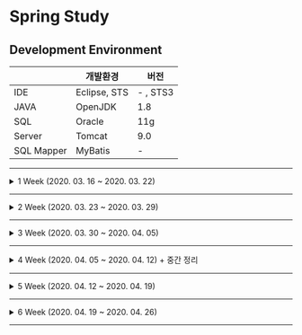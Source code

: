 
Spring Study
=

Development Environment
-
|			|개발환경				|버전
|-----------|-----------------------|--------
|IDE		|Eclipse, STS			| - , STS3
|JAVA		|OpenJDK				|	1.8
|SQL		|Oracle					| 11g
|Server		|Tomcat					|9.0
|SQL Mapper	|MyBatis				| -

----
<details markdown="1">
<summary> 1 Week (2020. 03. 16 ~ 2020. 03. 22)</summary>

- ### Part 1 스프링 개발 환경 구축

#### 1 장 개발을 위한 준비
> 1.1 개발환경 설정
>
> 1.2 스프링 프로젝트 생성
>
> 1.3 Tomcat을 이용한 프로젝트 실행 확인
>
> 1.4 Lombok 라이브러리 설치
>
> 1.5 Java Configuration을 하는 경우
#### 2장 스프링의 특징과 의존성 주입
> 2.1 스프링 프레임워크의 간략한 역사
> 
> 2.2 의존성 주입 테스트
> 
> 2.3 스프링이 동작하면서 생기는 일
> 
> 2.4 스프링 4.3 이후 단일 생성자의 묵시적 자동주입
> 
#### 3장 스프링과 Oracle Database 연동
> 3.1 오라클 설치
> 
> 3.2 SQL Developer 설치
> 
> 3.3 프로젝트의 JDBC 연결
> 
> 3.4 커넥션 풀 설정
> 
#### 4장 MyBatis와 스프링 연동
> 4.1 MyBatis
> 
> 4.2 스프링과의 연동 처리
> 
> 4.3 log4jdbc-log4j2 설정
> 
-  ### Part 2 스프링 MVC 설정

#### 5장 스프링 MVC의 기본 구조
> 5.1 스프링 MVC 프로젝트의 내부 구조
> 
> 5.2 예제 프로젝트의 로딩 구조
> 
> 5.3 스프링 MVC의 기본 사상
> 
> 5.4 모델2와 스프링 MVC

#### 6장 스프링 MVC의 Controller
> 6.1 @Controller, @RequestMapping
> 
> 6.2 @RequestMapping의 변화
> 
> 6.3 Controller의 파라미터 수집
> 
> 6.4 Model이라는 데이터 전달자
> 
> 6.5 Controller의 리턴 타입
> 
> 6.6 Controller의 Exception 처리
</details>

-------------------------------

<details markdown="1">
<summary> 2 Week (2020. 03. 23 ~ 2020. 03. 29)</summary>


- ### Part 3 기본적인 웹 게시물 관리

#### 7장 스프링 MVC 프로젝트의 기본 구성

> 7.1 각 영역의 Naming Convention(명명규칙)
> 
> 7.2 프로젝트를 위한 요구 사항
> 
> 7.3 예제 프로젝트 구성
> 
> 7.4 데이터베이스 관련 설정 및 테스트
> 
> 7.5 Java 설정을 이용하는 경우의 프로젝트 구성

#### 8장 영속/비즈니스 계층의 CRUD 구현

> 8.1 영속 계층의 구현 준비
> 
> 8.2 영속 영역의 CRUD 구현

#### 9장 비즈니스 계층

> 9.1 비지니스 계층의 설정
> 
> 9.2 비즈니스 계층의 구현과 테스트

#### 10장 프레젠테이션(웹) 계층의 CRUD 구현

> 10.1 Controller의 작성
> 
> 10.2 BoardController의 작성

#### 11장 화면 처리

> 11.1 목록 페이지 작업과 includes
> 
> 11.2 목록 화면 처리
> 
> 11.3 등록 입력 페이지와 등록 처리
> 
> 11.4 조회 페이지와 이동
> 
> 11.5 게시물의 수정/삭제 처리

#### 12장 오라클 데이터베이스 페이징 처리

> 12.1 order by의 문제
> 
> 12.2 order by 보다는 인덱스
> 
> 12.3 인덱스를 이용하는 정렬
> 
> 12.4 ROWNUM과 인라인뷰

#### 13장 MyBatis와 스프링에서 페이징 처리

> 13.1 MyBatis 처리와 테스트
> 
> 13.2 BoardController와 BoardService 수정

#### 14장 페이징 화면 처리

> 14.1 페이징 처리할 때 필요한 정보들
> 
> 14.2 페이징 처리를 위한 클래스 설계
> 
> 14.3 JSP에서 페이지 번호 출력
> 
> 14.4 조회 페이지로 이동
> 
> 14.5 수정과 삭제 처리
> 
> 14.6 MyBatis에서 전체 데이터의 개수 처리

#### 15장 검색 처리

> 15.1 검색 기능과 SQL
> 15.2 MyBatis의 동적 SQL
> 15.3 검색 조건 처리를 위한 Criteria의 변화
> 15.4 화면에서 검색 조건 처리
</details>

-------------------------------

<details markdown="1">
<summary> 3 Week (2020. 03. 30 ~ 2020. 04. 05)</summary>


- ### Part 4 REST 방식과 Ajax를 이용하는 댓글 처리

#### 16장 REST 방식으로 전환

> 16.1 @RestController
> 
> 16.2 @RestController의 반환 타입
> 
> 16.3 @RestController에서 파라미터
> 
> 16.4 REST 전송 방식
> 
> 16.5 다양한 전송 방식

#### 17장 Ajax 댓글 처리

> 17.1 프로젝트의 구성
> 
> 17.2 댓글 처리를 위한 영속 영역
> 
> 17.3 서비스 영역과 Controller 처리
> 
> 17.4 JavaScript 준비
> 
> 17.5 이벤트 처리와 HTML 처리
> 
> 17.6 댓글의 페이징 처리
> 
> 17.7 댓글 페이지의 화면 처리

</details>


-------------------------------

<details markdown="1">
<summary> 4 Week (2020. 04. 05 ~ 2020. 04. 12) + 중간 정리</summary>

- ### Part 5 AOP와 트랜잭션

#### 18장 AOP라는 패러다임

> 18.1 AOP 용어들
> 
> 18.2 AOP 실습
> 
> 18.3 AOP 설정
> 
> 18.4 AOP 테스트
> 
> 18.5 @Around와 ProceedingJoinPoint

#### 19장 스프링에서 트랜잭션 관리

> 19.1 데이터베이스 설계와 트랜잭션
> 
> 19.2 트랜잭션 설정 실습

#### 20장 댓글과 댓글 수에 대한 처리

> 20.1 프로젝트수정 
</details>

------------

<details markdown="1">

<summary> 5 Week (2020. 04. 12 ~ 2020. 04. 19)</summary>

- ### Part 6 파일 업로드 처리

> 21장 파일 업로드 방식
> 
> 21.1 스프링의 첨부파일을 위한 설정
> 
> 21.2 〈form〉 방식의 파일 업로드
> 
> 21.3 Ajax를 이용하는 파일 업로드

#### 22장 파일 업로드 상세 처리

> 22.1 파일의 확장자나 크기의 사전 처리
> 
> 22.2 섬네일 이미지 생성
> 
> 22.3 업로드된 파일의 데이터 반환

#### 23장 브라우저에서 섬네일 처리

> 23.1 〈input type='file'〉의 초기화
> 
> 23.2 업로드된 이미지 처리

#### 24장 첨부파일의 다운로드 혹은 원본 보여주기

> 24.1 첨부파일의 다운로드
> 
> 24.2 원본 이미지 보여주기
> 
> 24.3 첨부파일 삭제

#### 25장 프로젝트의 첨부파일 - 등록

> 25.1 첨부파일 정보를 위한 준비
> 
> 25.2 등록을 위한 화면 처리
> 
> 25.3 BoardController, BoardService의 처리

#### 26장 게시물의 조회와 첨부파일

> 26.1 BoardService와 BoardController 수정
> 
> 26.2 BoardController의 변경과 화면 처리

#### 27장 게시물의 삭제와 첨부파일

> 27.1 첨부파일 삭제 처리

#### 28장 게시물의 수정과 첨부파일

> 28.1 화면에서 첨부파일 수정
> 
> 28.2 서버측 게시물 수정과 첨부파일

#### 29장 잘못 업로드된 파일 삭제

> 29.1 잘못 업로드된 파일의 정리
> 
> 29.2 Quartz 라이브러리 설정
> 
> 29.3 BoardAttachMapper 수정
> 
> 29.4 cron 설정과 삭제 처리
</details>

-----------------

<details markdown="1">
<summary> 6 Week (2020. 04. 19 ~ 2020. 04. 26)</summary>

- ### Part 7 Spring Web Security를 이용한 로그인 처리

#### 30장 Spring Web Security 소개

> 30.1 Spring Web Security의 설정
> 
> 30.2 시큐리티가 필요한 URI 설계
> 
> 30.3 인증(Authentication)과 권한부여(Authorization -인가)

#### 31장 로그인과 로그아웃 처리


> 31.1 접근 제한 설정
> 
> 31.2 단순 로그인 처리
> 
> 31.3 커스텀 로그인 페이지
> 
> 31.4 CSRF(Cross-site request forgery) 공격과 토큰
> 
> 31.5 로그인 성공과 AuthenticationSuccessHandler
> 
> 31.6 로그아웃의 처리와 LogoutSuccessHandler

#### 32장 JDBC를 이용하는 간편 인증/권한 처리
> 
> 32.1 JDBC를 이용하기 위한 테이블 설정
> 
> 32.2 기존의 테이블을 이용하는 경우

#### 33장 커스텀 UserDetailsService 활용

> 33.1 회원 도메인, 회원 Mapper 설계
> 
> 33.2 CustomUserDetailsService 구성

#### 34장 스프링 시큐리티를 JSP에서 사용하기

> 34.1 JSP에서 로그인한 사용자 정보 보여주기
> 
> 34.2 표현식을 이용하는 동적 화면 구성

#### 35장 자동 로그인(remember-me)

> 35.1 데이터베이스를 이용하는 자동 로그인

#### 36장 Java 설정을 이용하는 경우의 스프링 시큐리티 설정

> 36.1 Java 설정 추가 및 동작 확인
> 
> 36.2 로그인 페이지 관련 설정
> 
> 36.3 로그아웃 처리
> 
> 36.4 PasswordEncoder 지정
> 
> 36.5 JDBC를 이용하는 Java 설정
> 
> 36.6 커스텀 UserDetailsService 설정
> 
> 36.7 자동 로그인 설정(remember-me)

#### 37장 어노테이션을 이용하는 스프링 시큐리티 설정

#### 38장 기존 프로젝트에 스프링 시큐리티 접목하기

> 38.1 로그인 페이지 처리
> 
> 38.2 게시물 작성 시 스프링 시큐리티 처리
> 
> 38.3 게시물 조회와 로그인 처리
> 
> 38.4 게시물의 수정/삭제
> 
> 38.5 Ajax와 스프링 시큐리티 처리

####39장 로그아웃 처리

> 39.1 로그아웃 페이지
> 
> 39.2 로그인 후 '/board/list'로 이동하기
</details>

-----------------
